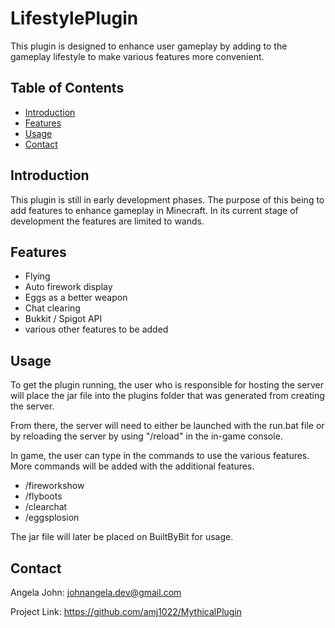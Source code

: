 # LifestylePlugin

This plugin is designed to enhance user gameplay by adding to the gameplay lifestyle to make various features more convenient.

## Table of Contents

- [Introduction](#introduction)
- [Features](#features)
- [Usage](#usage)
- [Contact](#contact)

## Introduction

This plugin is still in early development phases. The purpose of this being to add features to enhance gameplay in Minecraft. In its current stage of development the features are limited to wands.

## Features

- Flying
- Auto firework display
- Eggs as a better weapon
- Chat clearing
- Bukkit / Spigot API
- various other features to be added

## Usage

To get the plugin running, the user who is responsible for hosting the server will place the jar file into the plugins folder that was generated from creating the server. 

From there, the server will need to either be launched with the run.bat file or by reloading the server by using "/reload" in the in-game console.

In game, the user can type in the commands to use the various features. More commands will be added with the additional features.
- /fireworkshow
- /flyboots
- /clearchat
- /eggsplosion

The jar file will later be placed on BuiltByBit for usage.

## Contact

Angela John: johnangela.dev@gmail.com

Project Link: https://github.com/amj1022/MythicalPlugin
